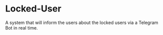 # Locked-User
A system that will inform the users about the locked users via a Telegram Bot in real time.
